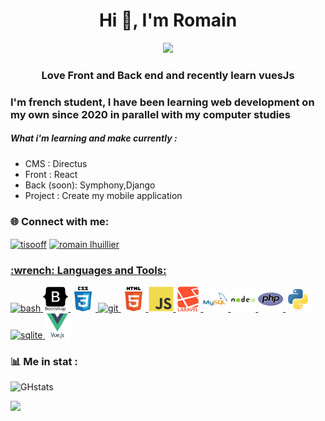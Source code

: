 <h1 align="center">Hi 👋, I'm Romain</h1>

<p style="margin: 15px;" align="center">
    <img src="https://readme-typing-svg.herokuapp.com?duration=2000&color=000033&center=true&vCenter=true&lines=student;passionnate+web+developpement;vuejs+for+life;">
    <h3 align="center">Love Front and Back end and recently learn vuesJs</h3>
    <h3 align="left">I'm french student, I have been learning web development on my own since 2020 in parallel with my computer studies</h3>
</p>
<h5>What i'm learning and make currently :</h5>
<ul>
    <li>CMS : Directus</li>
    <li>Front : React</li>
    <li>Back (soon): Symphony,Django </li>
    <li>Project : Create my mobile application </li>
</ul>
<h3 align="left">🌐 Connect with me:</h3>
<p align="left">
<a href="https://twitter.com/tisooff" target="blank"><img align="center" src="https://raw.githubusercontent.com/rahuldkjain/github-profile-readme-generator/master/src/images/icons/Social/twitter.svg" alt="tisooff" height="30" width="40" /></a>
<a href="https://www.linkedin.com/in/romain-lhuillier-8ab47319b/" target="blank"><img align="center" src="https://raw.githubusercontent.com/rahuldkjain/github-profile-readme-generator/master/src/images/icons/Social/linked-in-alt.svg" alt="romain lhuillier" height="30" width="40" /></a>
<a href="[https://www.linkedin.com/in/romain-lhuillier-8ab47319b/](https://synhive.fr/)" target="blank"><Synhive</a>
</p>

<h3 align="left">:wrench: Languages and Tools:</h3>
<p align="left"> <a href="https://www.gnu.org/software/bash/" target="_blank" rel="noreferrer"> <img src="https://www.vectorlogo.zone/logos/gnu_bash/gnu_bash-icon.svg" alt="bash" width="40" height="40"/> </a> <a href="https://getbootstrap.com" target="_blank" rel="noreferrer"> <img src="https://raw.githubusercontent.com/devicons/devicon/master/icons/bootstrap/bootstrap-plain-wordmark.svg" alt="bootstrap" width="40" height="40"/> </a> <a href="https://www.w3schools.com/css/" target="_blank" rel="noreferrer"> <img src="https://raw.githubusercontent.com/devicons/devicon/master/icons/css3/css3-original-wordmark.svg" alt="css3" width="40" height="40"/> </a> <a href="https://git-scm.com/" target="_blank" rel="noreferrer"> <img src="https://www.vectorlogo.zone/logos/git-scm/git-scm-icon.svg" alt="git" width="40" height="40"/> </a> <a href="https://www.w3.org/html/" target="_blank" rel="noreferrer"> <img src="https://raw.githubusercontent.com/devicons/devicon/master/icons/html5/html5-original-wordmark.svg" alt="html5" width="40" height="40"/> </a> <a href="https://developer.mozilla.org/en-US/docs/Web/JavaScript" target="_blank" rel="noreferrer"> <img src="https://raw.githubusercontent.com/devicons/devicon/master/icons/javascript/javascript-original.svg" alt="javascript" width="40" height="40"/> </a> <a href="https://laravel.com/" target="_blank" rel="noreferrer"> <img src="https://raw.githubusercontent.com/devicons/devicon/master/icons/laravel/laravel-plain-wordmark.svg" alt="laravel" width="40" height="40"/> </a> <a href="https://www.mysql.com/" target="_blank" rel="noreferrer"> <img src="https://raw.githubusercontent.com/devicons/devicon/master/icons/mysql/mysql-original-wordmark.svg" alt="mysql" width="40" height="40"/> </a> <a href="https://nodejs.org" target="_blank" rel="noreferrer"> <img src="https://raw.githubusercontent.com/devicons/devicon/master/icons/nodejs/nodejs-original-wordmark.svg" alt="nodejs" width="40" height="40"/> </a> <a href="https://www.php.net" target="_blank" rel="noreferrer"> <img src="https://raw.githubusercontent.com/devicons/devicon/master/icons/php/php-original.svg" alt="php" width="40" height="40"/> </a> <a href="https://www.python.org" target="_blank" rel="noreferrer"> <img src="https://raw.githubusercontent.com/devicons/devicon/master/icons/python/python-original.svg" alt="python" width="40" height="40"/> </a> <a href="https://www.sqlite.org/" target="_blank" rel="noreferrer"> <img src="https://www.vectorlogo.zone/logos/sqlite/sqlite-icon.svg" alt="sqlite" width="40" height="40"/> </a> <a href="https://vuejs.org/" target="_blank" rel="noreferrer"> <img src="https://raw.githubusercontent.com/devicons/devicon/master/icons/vuejs/vuejs-original-wordmark.svg" alt="vuejs" width="40" height="40"/> </a> </p>

<h3 align="left">📊 Me in stat :</h3>

![GHstats](https://github-readme-stats.cercel.app/api?username=TisoOfficiel&show_icons=true)

<img width="50%" align="left" src="https://github-readme-stats.vercel.app/api/top-langs/?username=TisoOfficiel&layout=compact">

